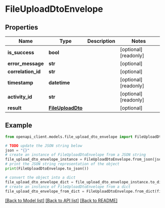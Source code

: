 # FileUploadDtoEnvelope


## Properties

Name | Type | Description | Notes
------------ | ------------- | ------------- | -------------
**is_success** | **bool** |  | [optional] [readonly] 
**error_message** | **str** |  | [optional] 
**correlation_id** | **str** |  | [optional] 
**timestamp** | **datetime** |  | [optional] [readonly] 
**activity_id** | **str** |  | [optional] [readonly] 
**result** | [**FileUploadDto**](FileUploadDto.md) |  | [optional] 

## Example

```python
from openapi_client.models.file_upload_dto_envelope import FileUploadDtoEnvelope

# TODO update the JSON string below
json = "{}"
# create an instance of FileUploadDtoEnvelope from a JSON string
file_upload_dto_envelope_instance = FileUploadDtoEnvelope.from_json(json)
# print the JSON string representation of the object
print(FileUploadDtoEnvelope.to_json())

# convert the object into a dict
file_upload_dto_envelope_dict = file_upload_dto_envelope_instance.to_dict()
# create an instance of FileUploadDtoEnvelope from a dict
file_upload_dto_envelope_from_dict = FileUploadDtoEnvelope.from_dict(file_upload_dto_envelope_dict)
```
[[Back to Model list]](../README.md#documentation-for-models) [[Back to API list]](../README.md#documentation-for-api-endpoints) [[Back to README]](../README.md)


